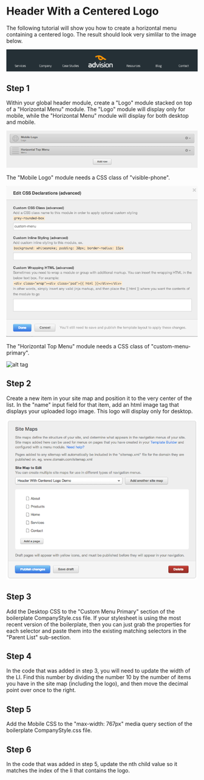 Header With a Centered Logo
================================================
The following tutorial will show you how to create a horizontal menu containing a centered logo.  The result should look very simlilar to the image below.

![alt tag](centered-logo-header.png) 

Step 1
------
Within your global header module, create a "Logo" module stacked on top of a "Horizontal Menu" module. The "Logo" module will display only for mobile, while the "Horizontal Menu" module will display for both desktop and mobile.

![alt tag](centered-logo-modules.png) 

The "Mobile Logo" module needs a CSS class of "visible-phone".

![alt tag](centered-header-menu-css.png) 

The "Horizontal Top Menu" module needs a CSS class of "custom-menu-primary".

![alt tag](nav-equal-widths.png) 

Step 2
------
Create a new item in your site map and position it to the very center of the list.  In the "name" input field for that item, add an html image tag that displays your uploaded logo image.  This logo will display only for desktop.

![alt tag](site-map.png) 

Step 3
------
Add the Desktop CSS to the "Custom Menu Primary" section of the boilerplate CompanyStyle.css file. If your stylesheet is using the most recent version of the boilerplate, then you can just grab the properties for each selector and paste them into the existing matching selectors in the "Parent List" sub-section.

Step 4
------
In the code that was added in step 3, you will need to update the width of the LI.  Find this number by dividing the number 10 by the number of items you have in the site map (including the logo), and then move the decimal point over once to the right.

Step 5
------
Add the Mobile CSS to the "max-width: 767px" media query section of the boilerplate CompanyStyle.css file.

Step 6
------
In the code that was added in step 5, update the nth child value so it matches the index of the li that contains the logo.

